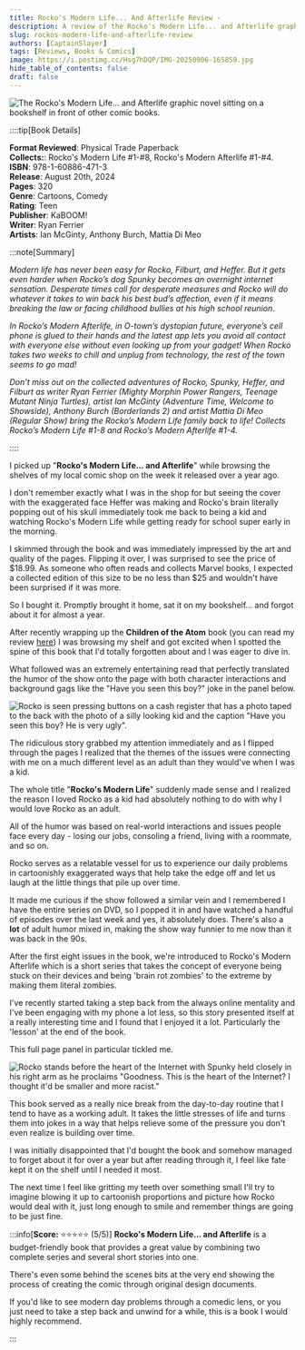 ```yaml
---
title: Rocko's Modern Life... And Afterlife Review - 
description: A review of the Rocko's Modern Life... and Afterlife graphic novel. 
slug: rockos-modern-life-and-afterlife-review
authors: [CaptainSlayer]
tags: [Reviews, Books & Comics]
image: https://i.postimg.cc/Hsg7hDQP/IMG-20250906-165859.jpg
hide_table_of_contents: false
draft: false
---
```


![The Rocko's Modern Life... and Afterlife graphic novel sitting on a bookshelf in front of other comic books.](https://i.postimg.cc/Hsg7hDQP/IMG-20250906-165859.jpg)

<!-- truncate -->

::::tip[Book Details]

**Format Reviewed**: Physical Trade Paperback  
**Collects:**: Rocko's Modern Life #1-#8, Rocko's Modern Afterlife #1-#4.  
**ISBN**: 978-1-60886-471-3  
**Release**: August 20th, 2024  
**Pages**: 320   
**Genre**: Cartoons, Comedy    
**Rating**: Teen  
**Publisher**: KaBOOM!  
**Writer**: Ryan Ferrier   
**Artists**: Ian McGinty, Anthony Burch, Mattia Di Meo  


:::note[Summary]

*Modern life has never been easy for Rocko, Filburt, and Heffer. But it gets even harder when Rocko’s dog Spunky becomes an overnight internet sensation. Desperate times call for desperate measures and Rocko will do whatever it takes to win back his best bud’s affection, even if it means breaking the law or facing childhood bullies at his high school reunion.*  

*In Rocko’s Modern Afterlife, in O-town’s dystopian future, everyone’s cell phone is glued to their hands and the latest app lets you avoid all contact with everyone else without even looking up from your gadget! When Rocko takes two weeks to chill and unplug from technology, the rest of the town seems to go mad!*

*Don’t miss out on the collected adventures of Rocko, Spunky, Heffer, and Filburt as writer Ryan Ferrier (Mighty Morphin Power Rangers, Teenage Mutant Ninja Turtles), artist Ian McGinty (Adventure Time, Welcome to Showside), Anthony Burch (Borderlands 2) and artist Mattia Di Meo (Regular Show) bring the Rocko’s Modern Life family back to life! Collects Rocko’s Modern Life #1-8 and Rocko’s Modern Afterlife #1-4.*

::::

I picked up "**Rocko's Modern Life... and Afterlife**" while browsing the shelves of my local comic shop on the week it released over a year ago. 

I don't remember exactly what I was in the shop for but seeing the cover with the exaggerated face Heffer was making and Rocko's brain literally popping out of his skull immediately took me back to being a kid and watching Rocko's Modern Life while getting ready for school super early in the morning. 

I skimmed through the book and was immediately impressed by the art and quality of the pages. Flipping it over, I was surprised to see the price of $18.99. As someone who often reads and collects Marvel books, I expected a collected edition of this size to be no less than $25 and wouldn't have been surprised if it was more. 

So I bought it. Promptly brought it home, sat it on my bookshelf... and forgot about it for almost a year. 

After recently wrapping up the **Children of the Atom** book (you can read my review [here](https://panicnation.net/blog/children-of-the-atom-vol1-review)) I was browsing my shelf and got excited when I spotted the spine of this book that I'd totally forgotten about and I was eager to dive in. 

What followed was an extremely entertaining read that perfectly translated the humor of the show onto the page with both character interactions and background gags like the "Have you seen this boy?" joke in the panel below. 

![Rocko is seen pressing buttons on a cash register that has a photo taped to the back with the photo of a silly looking kid and the caption "Have you seen this boy? He is very ugly".](https://i.postimg.cc/qBn3wMC3/IMG-20250914-175248.jpg)

The ridiculous story grabbed my attention immediately and as I flipped through the pages I realized that the themes of the issues were connecting with me on a much different level as an adult than they would've when I was a kid. 

The whole title "**Rocko's Modern Life**" suddenly made sense and I realized the reason I loved Rocko as a kid had absolutely nothing to do with why I would love Rocko as an adult. 

All of the humor was based on real-world interactions and issues people face every day - losing our jobs, consoling a friend, living with a roommate, and so on. 

Rocko serves as a relatable vessel for us to experience our daily problems in cartoonishly exaggerated ways that help take the edge off and let us laugh at the little things that pile up over time. 

It made me curious if the show followed a similar vein and I remembered I have the entire series on DVD, so I popped it in and have watched a handful of episodes over the last week and yes, it absolutely does. There's also a **lot** of adult humor mixed in, making the show way funnier to me now than it was back in the 90s. 

After the first eight issues in the book, we're introduced to Rocko's Modern Afterlife which is a short series that takes the concept of everyone being stuck on their devices and being 'brain rot zombies' to the extreme by making them literal zombies. 

I've recently started taking a step back from the always online mentality and I've been engaging with my phone a lot less, so this story presented itself at a really interesting time and I found that I enjoyed it a lot. Particularly the 'lesson' at the end of the book. 

This full page panel in particular tickled me. 

![Rocko stands before the heart of the Internet with Spunky held closely in his right arm as he proclaims "Goodness. This is the heart of the Internet? I thought it'd be smaller and more racist."](https://i.postimg.cc/6qd4pYN0/IMG-20250914-175352.jpg)

This book served as a really nice break from the day-to-day routine that I tend to have as a working adult. It takes the little stresses of life and turns them into jokes in a way that helps relieve some of the pressure you don't even realize is building over time. 

I was initially disappointed that I'd bought the book and somehow managed to forget about it for over a year but after reading through it, I feel like fate kept it on the shelf until I needed it most. 

The next time I feel like gritting my teeth over something small I'll try to imagine blowing it up to cartoonish proportions and picture how Rocko would deal with it, just long enough to smile and remember things are going to be just fine. 

:::info[**Score:** ⭐⭐⭐⭐⭐ (5/5)]
**Rocko's Modern Life... and Afterlife** is a budget-friendly book that provides a great value by combining two complete series and several short stories into one. 

There's even some behind the scenes bits at the very end showing the process of creating the comic through original design documents. 

If you'd like to see modern day problems through a comedic lens, or you just need to take a step back and unwind for a while, this is a book I would highly recommend.

:::
